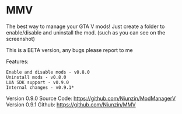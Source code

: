 # MMV
The best way to manage your GTA V mods!
Just create a folder to enable/disable and uninstall the mod. (such as you can see on the screenshot)

This is a BETA version, any bugs please report to me

Features:

    Enable and disable mods - v0.8.0
    Uninstall mods - v0.8.0
    LUA SDK support - v0.9.0
    Internal changes - v0.9.1*

Version 0.9.0 Source Code: https://github.com/Niunzin/ModManagerV
Version 0.9.1 Github: https://github.com/Niunzin/MMV 
